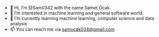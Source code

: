 - 👋 Hi, I’m @Sam0342 with the name Samet Ocak.
- 👀 I’m interested in machine learning and general software world.
- 🌱 I’m currently learning machine learning, computer science and data analysis
- 📫 You can reach me via samocak034@gmail.com

<!---
Sam0342/Sam0342 is a ✨ special ✨ repository because its `README.md` (this file) appears on your GitHub profile.
You can click the Preview link to take a look at your changes.
--->
